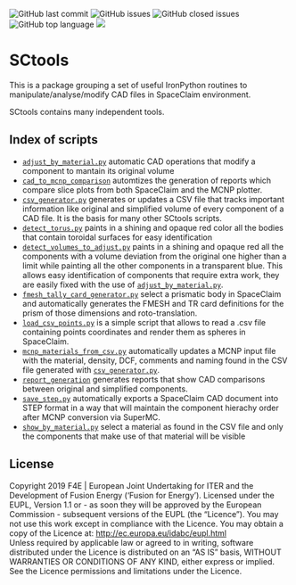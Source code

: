 ![GitHub last commit](https://img.shields.io/github/last-commit/Radiation-Transport/SCtools)
![GitHub issues](https://img.shields.io/github/issues/Radiation-Transport/SCtools)
![GitHub closed issues](https://img.shields.io/github/issues-closed-raw/Radiation-Transport/SCtools)
![GitHub top language](https://img.shields.io/github/languages/top/Radiation-Transport/SCtools)
![](https://img.shields.io/badge/license-EU%20PL-blue)

# SCtools
This is a package grouping a set of useful IronPython routines to manipulate/analyse/modify CAD files in SpaceClaim environment.

SCtools contains many independent tools.

## Index of scripts
- [`adjust_by_material.py`](sctools/adjust_by_material.py) automatic CAD operations that modify a component to mantain its original volume
- [`cad_to_mcnp_comparison`](sctools/cad_to_mcnp_comparison/) automtizes the generation of reports which compare slice plots from both SpaceClaim and the MCNP plotter.
- [`csv_generator.py`](sctools/csv_generator.py) generates or updates a CSV file that tracks important information like original and simplified volume of every component of a CAD file. It is the basis for many other SCtools scripts.
- [`detect_torus.py`](sctools/detect_torus.py) paints in a shining and opaque red color all the bodies that contain toroidal surfaces for easy identification
- [`detect_volumes_to_adjust.py`](sctools/detect_volumes_to_adjust.py) paints in a shining and opaque red all the components with a volume deviation from the original one higher than a limit while painting all the other components in a transparent blue. This allows easy identification of components that require extra work, they are easily fixed with the use of [`adjust_by_material.py`](sctools/adjust_by_material.py).
- [`fmesh_tally_card_generator.py`](sctools/fmesh_tally_card_generator.py) select a prismatic body in SpaceClaim and automatically generates the FMESH and TR card definitions for the prism of those dimensions and roto-translation.
- [`load_csv_points.py`](sctools/load_csv_points.py) is a simple script that allows to read a .csv file containing points coordinates and render them as spheres in SpaceClaim.
- [`mcnp_materials_from_csv.py`](sctools/mcnp_materials_from_csv.py) automatically updates a MCNP input file with the material, density, DCF, comments and naming found in the CSV file generated with [`csv_generator.py`](sctools/csv_generator.py).
- [`report_generation`](sctools/report_generation/) generates reports that show CAD comparisons between original and simplified components. 
- [`save_step.py`](sctools/save_step.py) automatically exports a SpaceClaim CAD document into STEP format in a way that will maintain the component hierachy order after MCNP conversion via SuperMC.
- [`show_by_material.py`](sctools/show_by_material.py) select a material as found in the CSV file and only the components that make use of that material will be visible


## License
Copyright 2019 F4E | European Joint Undertaking for ITER and the Development of Fusion Energy (‘Fusion for Energy’). Licensed under the EUPL, Version 1.1 or - as soon they will be approved by the European Commission - subsequent versions of the EUPL (the “Licence”). You may not use this work except in compliance with the Licence. You may obtain a copy of the Licence at: http://ec.europa.eu/idabc/eupl.html   
Unless required by applicable law or agreed to in writing, software distributed under the Licence is distributed on an “AS IS” basis, WITHOUT WARRANTIES OR CONDITIONS OF ANY KIND, either express or implied. See the Licence permissions and limitations under the Licence.
